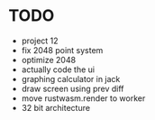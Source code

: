 # TODO
* project 12
* fix 2048 point system
* optimize 2048
* actually code the ui
* graphing calculator in jack
* draw screen using prev diff
* move rustwasm.render to worker
* 32 bit architecture